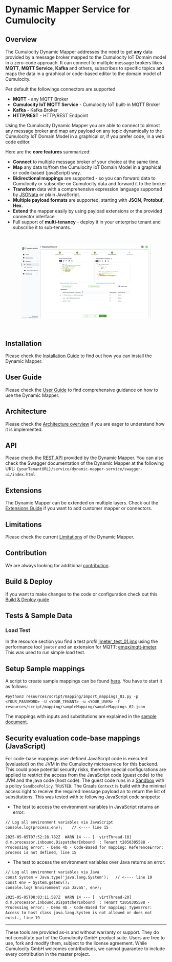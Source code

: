 # Dynamic Mapper Service for Cumulocity

## Overview

The Cumulocity Dynamic Mapper addresses the need to get **any** data provided by a message broker mapped to the Cumulocity IoT Domain model in a zero-code approach.
It can connect to multiple message brokers likes **MQTT**, **MQTT Service**, **Kafka** and others, subscribes to specific topics and maps the data in a graphical or code-based editor to the domain model of Cumulocity.

Per default the followings connectors are supported

- **MQTT** - any MQTT Broker
- **Cumulocity IoT MQTT Service** - Cumulocity IoT built-in MQTT Broker
- **Kafka** - Kafka Broker
- **HTTP/REST** - HTTP/REST Endpoint

Using the Cumulocity Dynamic Mapper you are able to connect to almost any message broker and map any payload on any topic dynamically to
the Cumulocity IoT Domain Model in a graphical or, if you prefer code, in a web code editor.

Here are the **core features** summarized:

- **Connect** to multiple message broker of your choice at the same time.
- **Map** any data to/from the Cumulocity IoT Domain Model in a graphical or code-based (javaScript) way.
- **Bidirectional mappings** are supported - so you can forward data to Cumulocity or subscribe on Cumulocity data and forward it to the broker
- **Transform** data with a comprehensive expression language supported by [JSONata](https://jsonata.org/) or plain JavaScript.
- **Multiple payload formats** are supported, starting with **JSON**, **Protobuf**, **Hex**.
- **Extend** the mapper easily by using payload extensions or the provided connector interface
- Full support of **multi-tenancy** - deploy it in your enterprise tenant and subscribe it to sub-tenants.

<br/>
<p align="center">
<img src="resources/image/Dynamic_Mapper_Mapping_Stepper_Substitution_Basic.png"  style="width: 80%;" />
</p>
<br/>

## Installation

Please check the [Installation Guide](/INSTALLATION.md) to find out how you can install the Dynamic Mapper.

## User Guide

Please check the [User Guide](/USERGUIDE.md) to find comprehensive guidance on how to use the Dynamic Mapper.

## Architecture

Please check the [Architecture overview](/ARCHITECTURE.md) if you are eager to understand how it is implemented.

## API

Please check the [REST API](/resources/openAPI/API.md) provided by the Dynamic Mapper.
You can also check the Swagger documentation of the Dynamic Mapper at the following URL: `{yourTenantURL}/service/dynamic-mapper-service/swagger-ui/index.html`

## Extensions

The Dynamic Mapper can be extended on multiple layers. Check out the [Extensions Guide](/EXTENSIONS.md) if you want to add customer mapper or connectors.

## Limitations

Please check the current [Limitations](/LIMITATIONS.md) of the Dynamic Mapper.

## Contribution

We are always looking for additional [contribution](/CONTRIBUTING.md).

## Build & Deploy

If you want to make changes to the code or configuration check out this [Build & Deploy guide](/BUILDDEPLOY.md)

## Tests & Sample Data

### Load Test

In the resource section you find a test profil [jmeter_test_01.jmx](./resources/script/performance/jmeter_test_01.jmx) using the performance tool `jmeter` and an extension for MQTT: [emqx/mqtt-jmeter](https://github.com/emqx/mqtt-jmeter).
This was used to run simple load test.

## Setup Sample mappings

A script to create sample mappings can be found [here](./resources/script/mapping/import_mappings_01.py).
You have to start it as follows:

```
#python3 resources/script/mapping/import_mappings_01.py -p <YOUR_PASSWORD> -U <YOUR_TENANT> -u <YOUR_USER> -f resources/script/mapping/sampleMapping/sampleMappings_02.json
```

The mappings with inputs and substitutions are explained in the [sample document](./resources/script/mapping/sampleMapping/sampleMappings_02.html).

## Security evaluation code-base mappings (JavaScript)

For code-base mappings user defined JavaScript code is executed (evaluated) on the JVM in the Cumulocity microservice for this backend.
This could pose potential security risks, therefore special configurations are applied to restrict the access from the JavaScript code (guest code) to the JVM and the java code (host code).
The guest code runs in a [Sandbox](https://https://www.graalvm.org/latest/security-guide/sandboxing/) with a policy `SandboxPolicy.TRUSTED`. The Graals `Context` is build with the minimal access right to receive the required message payload an to return the list of substitutions.
This was tested with te following JavaScript code snippets:
* The test to access the environment variables in JavaScript returns an error:
```
// Log all environment variables via JavaScript
console.log(process.env);    // <---- line 15
```

```
2025-05-05T07:52:28.782Z  WARN 14 --- [  virtThread-18] d.m.processor.inbound.DispatcherInbound  : Tenant t2050305588 - Processing error: - Demo 4b - Code-Based for mapping: ReferenceError: process is not defined, line 15
```

* The test to access the environment variables over Java returns an error:
```
// Log all environment variables via Java
const System = Java.type('java.lang.System');   // <---- line 19
const env = System.getenv();
console.log('Environment via JavaS', env);
```

```
2025-05-05T08:03:11.587Z  WARN 14 --- [  virtThread-20] d.m.processor.inbound.DispatcherInbound  : Tenant t2050305588 - Processing error: - Demo 4b - Code-Based for mapping: TypeError: Access to host class java.lang.System is not allowed or does not exist., line 19
```


---

These tools are provided as-is and without warranty or support. They do not constitute part of the Cumulocity GmbH product suite. Users are free to use, fork and modify them, subject to the license agreement. While Cumulocity GmbH welcomes contributions, we cannot guarantee to include every contribution in the master project.

